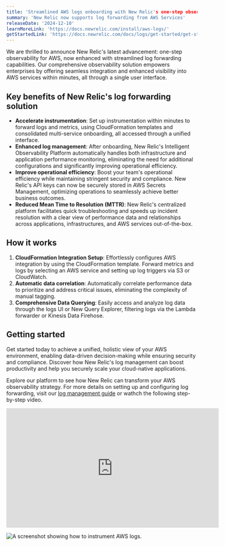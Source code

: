 ```yaml
---
title: 'Streamlined AWS logs onboarding with New Relic's one-step observability'
summary: 'New Relic now supports log forwarding from AWS Services'
releaseDate: '2024-12-10'
learnMoreLink: 'https://docs.newrelic.com/install/aws-logs/'
getStartedLink: 'https://docs.newrelic.com/docs/logs/get-started/get-started-log-management/'
---
```


We are thrilled to announce New Relic's latest advancement: one-step observability for AWS, now enhanced with streamlined log forwarding capabilities. Our comprehensive observability solution empowers enterprises by offering seamless integration and enhanced visibility into AWS services within minutes, all through a single user interface.

## Key benefits of New Relic's log forwarding solution

- **Accelerate instrumentation**: Set up instrumentation within minutes to forward logs and metrics, using CloudFormation templates and consolidated multi-service onboarding, all accessed through a unified interface.
- **Enhanced log management**: After onboarding, New Relic's Intelligent Observability Platform automatically handles both infrastructure and application performance monitoring, eliminating the need for additional configurations and significantly improving operational efficiency.
- **Improve operational efficiency**: Boost your team's operational efficiency while maintaining stringent security and compliance. New Relic's API keys can now be securely stored in AWS Secrets Management, optimizing operations to seamlessly achieve better business outcomes.
- **Reduced Mean Time to Resolution (MTTR)**: New Relic's centralized platform facilitates quick troubleshooting and speeds up incident resolution with a clear view of performance data and relationships across applications, infrastructures, and AWS services out-of-the-box.

## How it works

1. **CloudFormation Integration Setup**: Effortlessly configures AWS integration by using the CloudFormation template. Forward metrics and logs by selecting an AWS service and setting up log triggers via S3 or CloudWatch.
2. **Automatic data correlation**: Automatically correlate performance data to prioritize and address critical issues, eliminating the complexity of manual tagging.
3. **Comprehensive Data Querying**: Easily access and analyze log data through the logs UI or New Query Explorer, filtering logs via the Lambda forwarder or Kinesis Data Firehose.

## Getting started

Get started today to achieve a unified, holistic view of your AWS environment, enabling data-driven decision-making while ensuring security and compliance. Discover how New Relic's log management can boost productivity and help you securely scale your cloud-native applications.

Explore our platform to see how New Relic can transform your AWS observability strategy. For more details on setting up and configuring log forwarding, visit our [log management guide](https://docs.newrelic.com/install/aws-logs/?service=aws_services) or wathch the following step-by-step video.

<iframe width="560" height="315" src="https://www.youtube.com/watch?v=pIc1FhI4S4Q" frameborder="0" allow="accelerometer; autoplay; clipboard-write; encrypted-media; gyroscope; picture-in-picture" allowfullscreen></iframe>

![A screenshot showing how to instrument AWS logs.](/images/AWS1.webp "Instrument AWS logs")